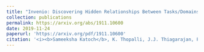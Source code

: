 ```yaml
---
title: "Invenio: Discovering Hidden Relationships Between Tasks/Domains Using Structured Meta Learning"
collection: publications
permalink: https://arxiv.org/abs/1911.10600
date: 2019-11-24
paperurl: 'https://arxiv.org/pdf/1911.10600'
citation: '<i><b>Sameeksha Katoch</b>, K. Thopalli, J.J. Thiagarajan, P. Turaga, A. Spanias (2019) &quot; Invenio: Discovering Hidden Relationships Between Tasks/Domains Using Structured Meta Learning.&quot; </i>'
---
```


